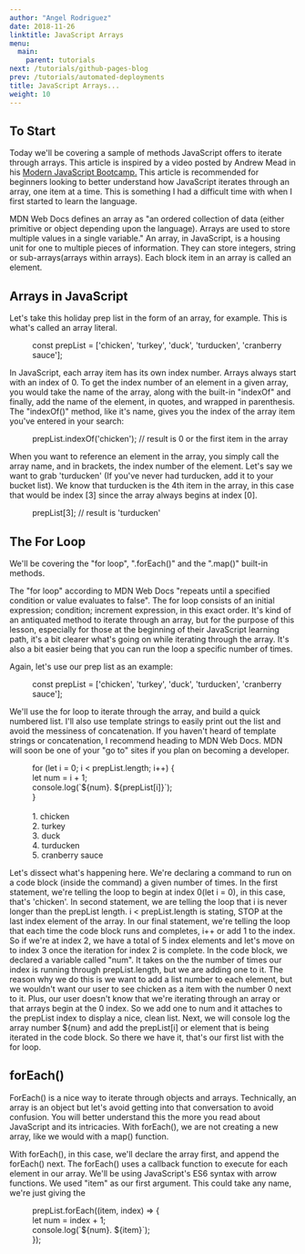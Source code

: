 ```yaml
---
author: "Angel Rodriguez"
date: 2018-11-26
linktitle: JavaScript Arrays
menu:
  main:
    parent: tutorials
next: /tutorials/github-pages-blog
prev: /tutorials/automated-deployments
title: JavaScript Arrays...
weight: 10
---
```


## To Start
Today we'll be covering a sample of methods JavaScript offers to iterate through arrays. This article is inspired by a video posted by Andrew Mead in his <a href="https://www.udemy.com/modern-javascript/" target="_blank">Modern JavaScript Bootcamp.</a> This article is recommended for beginners looking to better understand how JavaScript iterates through an array, one item at a time. This is something I had a difficult time with when I first started to learn the language.

MDN Web Docs defines an array as "an ordered collection of data (either primitive or object depending upon the language). Arrays are used to store multiple values in a single variable." An array, in JavaScript, is a housing unit for one to multiple pieces of information. They can store integers, string or sub-arrays(arrays within arrays). Each block item in an array is called an element.

## Arrays in JavaScript
Let's take this holiday prep list in the form of an array, for example. This is what's called an array literal. 
<dd>const prepList = ['chicken', 'turkey', 'duck', 'turducken', 'cranberry sauce'];</dd>

In JavaScript, each array item has its own index number. Arrays always start with an index of 0. To get the index number of an element in a given array, you would take the name of the array, along with the built-in "indexOf" and finally, add the name of the element, in quotes, and wrapped in parenthesis. The "indexOf()" method, like it's name, gives you the index of the array item you've entered in your search:
<dd>prepList.indexOf('chicken'); // result is 0 or the first item in the array</dd>

When you want to reference an element in the array, you simply call the array name, and in brackets, the index number of the element. Let's say we want to grab 'turducken' (If you've never had turducken, add it to your bucket list). We know that turducken is the 4th item in the array, in this case that would be index [3] since the array always begins at index [0].
<dd>prepList[3]; // result is 'turducken'</dd>

## The For Loop

We'll be covering the "for loop", ".forEach()" and the ".map()" built-in methods.

The "for loop" according to MDN Web Docs "repeats until a specified condition or value evaluates to false". The for loop consists of an initial expression; condition; increment expression, in this exact order. It's kind of an antiquated method to iterate through an array, but for the purpose of this lesson, especially for those at the beginning of their JavaScript learning path, it's a bit clearer what's going on while iterating through the array. It's also a bit easier being that you can run the loop a specific number of times.

Again, let's use our prep list as an example: 
<dd>const prepList = ['chicken', 'turkey', 'duck', 'turducken', 'cranberry sauce'];</dd>

We'll use the for loop to iterate through the array, and build a quick numbered list. I'll also use template strings to easily print out the list and avoid the messiness of concatenation. If you haven't heard of template strings or concatenation, I recommend heading to MDN Web Docs. MDN will soon be one of your "go to" sites if you plan on becoming a developer.

<dd>for (let i = 0; i < prepList.length; i++) {</dd>
    <dd>let num = i + 1;</dd>
    <dd>console.log(`${num}. ${prepList[i]}`);</dd>
<dd>}</dd>
</br>
<dd>1. chicken</dd>
<dd>2. turkey</dd>
<dd>3. duck</dd>
<dd>4. turducken</dd>
<dd>5. cranberry sauce</dd>

Let's dissect what's happening here. We're declaring a command to run on a code block (inside the command) a given number of times. In the first statement, we're telling the loop to begin at index 0(let i = 0), in this case, that's 'chicken'. In second statement, we are telling the loop that i is never longer than the prepList length. i < prepList.length is stating, STOP at the last index element of the array. In our final statement, we're telling the loop that each time the code block runs and completes, i++ or add 1 to the index. So if we're at index 2, we have a total of 5 index elements and let's move on to index 3 once the iteration for index 2 is complete. In the code block, we declared a variable called "num". It takes on the the number of times our index is running through prepList.length, but we are adding one to it. The reason why we do this is we want to add a list number to each element, but we wouldn't want our user to see chicken as a item with the number 0 next to it. Plus, our user doesn't know that we're iterating through an array or that arrays begin at the 0 index. So we add one to num and it attaches to the prepList index to display a nice, clean list. Next, we will console log the array number ${num} and add the prepList[i] or element that is being iterated in the code block. So there we have it, that's our first list with the for loop.

## forEach()

ForEach() is a nice way to iterate through objects and arrays. Technically, an array is an object but let's avoid getting into that conversation to avoid confusion. You will better understand this the more you read about JavaScript and its intricacies. With forEach(), we are not creating a new array, like we would with a map() function.

With forEach(), in this case, we'll declare the array first, and append the forEach() next. The forEach() uses a callback function to execute for each element in our array. We'll be using JavaScript's ES6 syntax with arrow functions. We used "item" as our first argument. This could take any name, we're just giving the 

<dd>prepList.forEach((item, index) => {</dd>
    <dd>let num = index + 1;</dd>
    <dd>console.log(`${num}. ${item}`);</dd>
<dd>});</dd>
